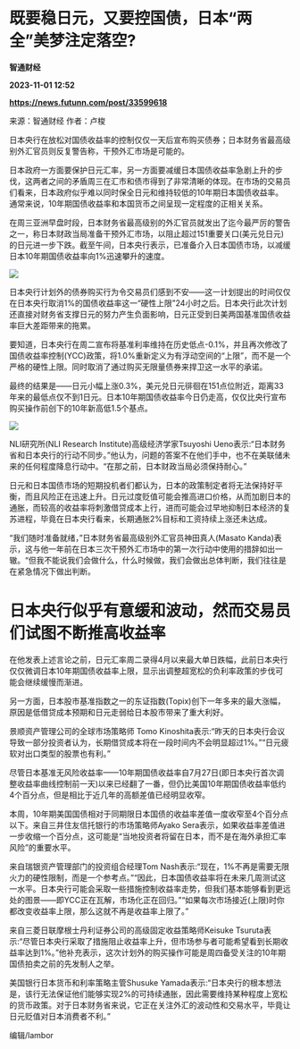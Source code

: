 # 既要稳日元，又要控国债，日本“两全”美梦注定落空?
**智通财经**

**2023-11-01 12:52**

**https://news.futunn.com/post/33599618**

来源：智通财经 作者：卢梭

日本央行在放松对国债收益率的控制仅仅一天后宣布购买债券；日本财务省最高级别外汇官员则反复警告称，干预外汇市场是可能的。

日本政府一方面要保护日元汇率，另一方面要减缓日本国债收益率急剧上升的步伐，这两者之间的矛盾周三在汇市和债市得到了非常清晰的体现。在市场的交易员们看来，日本政府似乎难以同时保全日元和维持较低的10年期日本国债收益率。通常来说，10年期国债收益率和本国货币之间呈现一定程度的正相关关系。

在周三亚洲早盘时段，日本财务省最高级别的外汇官员就发出了迄今最严厉的警告之一，称日本财政当局准备干预外汇市场，以阻止超过151重要关口(美元兑日元)的日元进一步下跌。截至午间，日本央行表示，已准备介入日本国债市场，以减缓日本10年期国债收益率向1%迅速攀升的速度。

![](https://postimg.futunn.com/1698838269644266155781.jpeg)

日本央行计划外的债券购买行为令交易员们感到不安——这一计划提出的时间仅仅在日本央行取消1%的国债收益率这一“硬性上限”24小时之后。日本央行此次计划还直接对财务省支撑日元的努力产生负面影响，日元正受到日美两国基准国债收益率巨大差距带来的拖累。

要知道，日本央行在周二宣布将基准利率维持在历史低点-0.1%，并且再次修改了国债收益率控制(YCC)政策，将1.0%重新定义为有浮动空间的“上限”，而不是一个严格的硬性上限。同时取消了通过购买无限量债券来捍卫这一水平的承诺。

最终的结果是——日元小幅上涨0.3%，美元兑日元徘徊在151点位附近，距离33年来的最低点仅不到1日元。日本10年期国债收益率今日仍走高，仅仅比央行宣布购买操作前创下的10年新高低1.5个基点。

![](https://postimg.futunn.com/16988382772017017651722.jpeg)

NLI研究所(NLI Research Institute)高级经济学家Tsuyoshi Ueno表示:“日本财务省和日本央行的行动不同步。”他认为，问题的答案不在他们手中，也不在美联储未来的任何程度降息行动中。“在那之前，日本财政当局必须保持耐心。”

日元和日本国债市场的短期投机者们都认为，日本的政策制定者将无法保持好平衡，而且风险正在迅速上升。日元过度贬值可能会推高进口价格，从而加剧日本的通胀，而较高的收益率将刺激借贷成本上行，进而可能会过早地抑制日本经济的复苏进程，毕竟在日本央行看来，长期通胀2%目标和工资持续上涨还未达成。

“我们随时准备就绪，”日本财务省最高级别外汇官员神田真人(Masato Kanda)表示，这与他一年前在日本三次干预外汇市场中的第一次行动中使用的措辞如出一辙。“但我不能说我们会做什么，什么时候做，我们会做出总体判断，我们往往是在紧急情况下做出判断。

日本央行似乎有意缓和波动，然而交易员们试图不断推高收益率
============================

在他发表上述言论之前，日元汇率周二录得4月以来最大单日跌幅，此前日本央行仅仅微调日本10年期国债收益率上限，显示出调整超宽松的负利率政策的步伐可能会继续缓慢而渐进。

另一方面，日本股市基准指数之一的东证指数(Topix)创下一年多来的最大涨幅，原因是低借贷成本预期和日元走弱给日本股市带来了重大利好。

景顺资产管理公司的全球市场策略师 Tomo Kinoshita表示:“昨天的日本央行会议导致一部分投资者认为，长期借贷成本将在一段时间内不会明显超过1%。”“日元疲软对出口类型的股票也有利。”

尽管日本基准无风险收益率——10年期国债收益率自7月27日(即日本央行首次调整收益率曲线控制前一天)以来已经翻了一番，但仍比美国10年期国债收益率低约4个百分点，但是相比于近几年的高额差值已经明显收窄。

本周，10年期美国国债相对于同期限日本国债的收益率差值一度收窄至4个百分点以下。来自三井住友信托银行的市场策略师Ayako Sera表示，如果收益率差值进一步收缩一个百分点，这可能是“当地投资者将留在日本，而不是在海外承担汇率风险”的重要水平。

来自瑞银资产管理部门的投资组合经理Tom Nash表示:“现在，1%不再是需要无限火力的硬性限制，而是一个参考点。”“因此，日本国债收益率将在未来几周测试这一水平。日本央行可能会采取一些措施控制收益率走势，但我们基本能够看到更远处的图景——即YCC正在瓦解，市场化正在回归。”“如果每次市场接近(上限)时你都改变收益率上限，那么这就不再是收益率上限了。”

来自三菱日联摩根士丹利证券公司的高级固定收益策略师Keisuke Tsuruta表示:“尽管日本央行采取了措施阻止收益率上升，但市场参与者可能希望看到长期收益率达到1%。”他补充表示，这次计划外的购买操作可能是周四备受关注的10年期国债拍卖之前的先发制人之举。

美国银行日本货币和利率策略主管Shusuke Yamada表示:“日本央行的根本想法是，该行无法保证他们能够实现2%的可持续通胀，因此需要维持某种程度上宽松的货币政策。对于日本财务省来说，它正在关注外汇的波动性和交易水平，毕竟让日元贬值对日本消费者不利。”

编辑/lambor